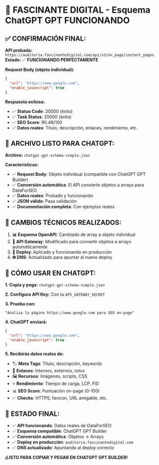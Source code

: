 # 🎉 FASCINANTE DIGITAL - Esquema ChatGPT GPT FUNCIONANDO

## ✅ **CONFIRMACIÓN FINAL:**

**API probada:** `https://auditoria.fascinantedigital.com/api/v3/on_page/instant_pages`
**Estado:** ✅ **FUNCIONANDO PERFECTAMENTE**

**Request Body (objeto individual):**
```json
{
  "url": "https://www.google.com",
  "enable_javascript": true
}
```

**Respuesta exitosa:**
- ✅ **Status Code**: 20000 (éxito)
- ✅ **Task Status**: 20000 (éxito)  
- ✅ **SEO Score**: 90.49/100
- ✅ **Datos reales**: Título, descripción, enlaces, rendimiento, etc.

## 📁 **ARCHIVO LISTO PARA CHATGPT:**

**Archivo:** `chatgpt-gpt-schema-simple.json`

**Características:**
- ✅ **Request Body**: Objeto individual (compatible con ChatGPT GPT Builder)
- ✅ **Conversión automática**: El API convierte objetos a arrays para DataForSEO
- ✅ **Datos reales**: Probado y funcionando
- ✅ **JSON válido**: Pasa validación
- ✅ **Documentación completa**: Con ejemplos reales

## 🔧 **CAMBIOS TÉCNICOS REALIZADOS:**

1. **📊 Esquema OpenAPI**: Cambiado de array a objeto individual
2. **🔧 API Gateway**: Modificado para convertir objetos a arrays automáticamente
3. **🚀 Deploy**: Aplicado y funcionando en producción
4. **🌐 DNS**: Actualizado para apuntar al nuevo deploy

## 🎯 **CÓMO USAR EN CHATGPT:**

**1. Copia y pega:** `chatgpt-gpt-schema-simple.json`

**2. Configura API Key:** Con tu `API_GATEWAY_SECRET`

**3. Prueba con:**
```
"Analiza la página https://www.google.com para SEO on-page"
```

**4. ChatGPT enviará:**
```json
{
  "url": "https://www.google.com",
  "enable_javascript": true
}
```

**5. Recibirás datos reales de:**
- 🏷️ **Meta Tags**: Título, descripción, keywords
- 🔗 **Enlaces**: Internos, externos, rotos
- 🖼️ **Recursos**: Imágenes, scripts, CSS
- ⚡ **Rendimiento**: Tiempo de carga, LCP, FID
- 📊 **SEO Score**: Puntuación on-page (0-100)
- ✅ **Checks**: HTTPS, favicon, URL amigable, etc.

## 🎉 **ESTADO FINAL:**

- ✅ **API funcionando**: Datos reales de DataForSEO
- ✅ **Esquema compatible**: ChatGPT GPT Builder
- ✅ **Conversión automática**: Objetos → Arrays
- ✅ **Deploy en producción**: `auditoria.fascinantedigital.com`
- ✅ **DNS actualizado**: Apuntando al deploy correcto

**¡LISTO PARA COPIAR Y PEGAR EN CHATGPT GPT BUILDER!**
